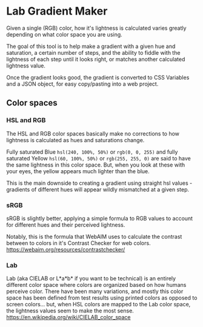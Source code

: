 # Lab Gradient Maker

Given a single (RGB) color, how it's lightness is calculated varies greatly depending on what color space you are using. 

The goal of this tool is to help make a gradient with a given hue and saturation, a certain number of steps, and the ability to fiddle with the lightness of each step until it looks right, or matches another calculated lightness value.

Once the gradient looks good, the gradient is converted to CSS Variables and a JSON object, for easy copy/pasting into a web project.


## Color spaces

### HSL and RGB
The HSL and RGB color spaces basically make no corrections to how lightness is calculated as hues and saturations change. 

Fully saturated Blue `hsl(240, 100%, 50%)` or `rgb(0, 0, 255)` and fully saturated Yellow `hsl(60, 100%, 50%)` or `rgb(255, 255, 0)` are said to have the same lightness in this color space. But, when you look at these with your eyes, the yellow appears much lighter than the blue.

This is the main downside to creating a gradient using straight hsl values - gradients of different hues will appear wildly mismatched at a given step.

### sRGB

sRGB is slightly better, applying a simple formula to RGB values to account for different hues and their perceived lightness.

Notably, this is the formula that WebAIM uses to calculate the contrast between to colors in it's Contrast Checker for web colors. 
https://webaim.org/resources/contrastchecker/

### Lab

Lab (aka CIELAB or L\*a\*b\* if you want to be technical) is an entirely different color space where colors are organized based on how humans perceive color. There have been many variations, and mostly this color space has been defined from test results using printed colors as opposed to screen colors... but, when HSL colors are mapped to the Lab color space, the lightness values seem to make the most sense.
https://en.wikipedia.org/wiki/CIELAB_color_space
